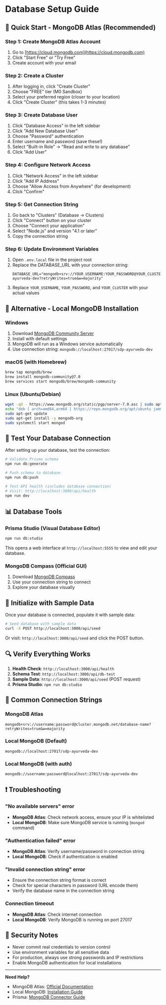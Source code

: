 # Database Setup Guide

## 🎯 Quick Start - MongoDB Atlas (Recommended)

### Step 1: Create MongoDB Atlas Account
1. Go to [https://cloud.mongodb.com](https://cloud.mongodb.com)
2. Click "Start Free" or "Try Free"
3. Create account with your email

### Step 2: Create a Cluster
1. After logging in, click "Create Cluster"
2. Choose "FREE" tier (M0 Sandbox)
3. Select your preferred region (closer to your location)
4. Click "Create Cluster" (this takes 1-3 minutes)

### Step 3: Create Database User
1. Click "Database Access" in the left sidebar
2. Click "Add New Database User"
3. Choose "Password" authentication
4. Enter username and password (save these!)
5. Select "Built-in Role" → "Read and write to any database"
6. Click "Add User"

### Step 4: Configure Network Access
1. Click "Network Access" in the left sidebar
2. Click "Add IP Address"
3. Choose "Allow Access from Anywhere" (for development)
4. Click "Confirm"

### Step 5: Get Connection String
1. Go back to "Clusters" (Database → Clusters)
2. Click "Connect" button on your cluster
3. Choose "Connect your application"
4. Select "Node.js" and version "4.1 or later"
5. Copy the connection string

### Step 6: Update Environment Variables
1. Open `.env.local` file in the project root
2. Replace the DATABASE_URL with your connection string:
   ```
   DATABASE_URL="mongodb+srv://YOUR_USERNAME:YOUR_PASSWORD@YOUR_CLUSTER.mongodb.net/sdp-ayurveda-dev?retryWrites=true&w=majority"
   ```
3. Replace `YOUR_USERNAME`, `YOUR_PASSWORD`, and `YOUR_CLUSTER` with your actual values

## 🔧 Alternative - Local MongoDB Installation

### Windows
1. Download [MongoDB Community Server](https://www.mongodb.com/try/download/community)
2. Install with default settings
3. MongoDB will run as a Windows service automatically
4. Use connection string: `mongodb://localhost:27017/sdp-ayurveda-dev`

### macOS (with Homebrew)
```bash
brew tap mongodb/brew
brew install mongodb-community@7.0
brew services start mongodb/brew/mongodb-community
```

### Linux (Ubuntu/Debian)
```bash
wget -qO - https://www.mongodb.org/static/pgp/server-7.0.asc | sudo apt-key add -
echo "deb [ arch=amd64,arm64 ] https://repo.mongodb.org/apt/ubuntu jammy/mongodb-org/7.0 multiverse" | sudo tee /etc/apt/sources.list.d/mongodb-org-7.0.list
sudo apt-get update
sudo apt-get install -y mongodb-org
sudo systemctl start mongod
```

## 🧪 Test Your Database Connection

After setting up your database, test the connection:

```bash
# Validate Prisma schema
npm run db:generate

# Push schema to database
npm run db:push

# Test API health (includes database connection)
# Visit: http://localhost:3000/api/health
npm run dev
```

## 📊 Database Tools

### Prisma Studio (Visual Database Editor)
```bash
npm run db:studio
```
This opens a web interface at `http://localhost:5555` to view and edit your database.

### MongoDB Compass (Official GUI)
1. Download [MongoDB Compass](https://www.mongodb.com/products/compass)
2. Use your connection string to connect
3. Explore your database visually

## 🚀 Initialize with Sample Data

Once your database is connected, populate it with sample data:

```bash
# Seed database with sample data
curl -X POST http://localhost:3000/api/seed
```

Or visit: `http://localhost:3000/api/seed` and click the POST button.

## 🔍 Verify Everything Works

1. **Health Check**: `http://localhost:3000/api/health`
2. **Schema Test**: `http://localhost:3000/api/db-test`  
3. **Sample Data**: `http://localhost:3000/api/seed` (POST request)
4. **Prisma Studio**: `npm run db:studio`

## 📝 Common Connection Strings

### MongoDB Atlas
```
mongodb+srv://username:password@cluster.mongodb.net/database-name?retryWrites=true&w=majority
```

### Local MongoDB (Default)
```
mongodb://localhost:27017/sdp-ayurveda-dev
```

### Local MongoDB (with auth)
```
mongodb://username:password@localhost:27017/sdp-ayurveda-dev
```

## ❗ Troubleshooting

### "No available servers" error
- **MongoDB Atlas**: Check network access, ensure your IP is whitelisted
- **Local MongoDB**: Make sure MongoDB service is running (`mongod` command)

### "Authentication failed" error
- **MongoDB Atlas**: Verify username/password in connection string
- **Local MongoDB**: Check if authentication is enabled

### "Invalid connection string" error
- Ensure the connection string format is correct
- Check for special characters in password (URL encode them)
- Verify the database name in the connection string

### Connection timeout
- **MongoDB Atlas**: Check internet connection
- **Local MongoDB**: Verify MongoDB is running on port 27017

## 🔐 Security Notes

- Never commit real credentials to version control
- Use environment variables for all sensitive data
- For production, always use strong passwords and IP restrictions
- Enable MongoDB authentication for local installations

---

**Need Help?** 
- MongoDB Atlas: [Official Documentation](https://docs.atlas.mongodb.com/getting-started/)
- Local MongoDB: [Installation Guide](https://docs.mongodb.com/manual/installation/)
- Prisma: [MongoDB Connector Guide](https://www.prisma.io/docs/concepts/database-connectors/mongodb)
